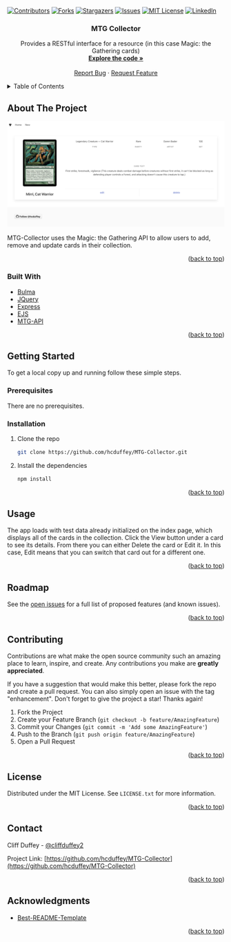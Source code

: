 <div id="top"></div>
<!--
*** Thanks for checking out the Best-README-Template. If you have a suggestion
*** that would make this better, please fork the repo and create a pull request
*** or simply open an issue with the tag "enhancement".
*** Don't forget to give the project a star!
*** Thanks again! Now go create something AMAZING! :D
-->



<!-- PROJECT SHIELDS -->
<!--
*** I'm using markdown "reference style" links for readability.
*** Reference links are enclosed in brackets [ ] instead of parentheses ( ).
*** See the bottom of this document for the declaration of the reference variables
*** for contributors-url, forks-url, etc. This is an optional, concise syntax you may use.
*** https://www.markdownguide.org/basic-syntax/#reference-style-links
-->
[![Contributors][contributors-shield]][contributors-url]
[![Forks][forks-shield]][forks-url]
[![Stargazers][stars-shield]][stars-url]
[![Issues][issues-shield]][issues-url]
[![MIT License][license-shield]][license-url]
[![LinkedIn][linkedin-shield]][linkedin-url]

<h3 align="center">MTG Collector</h3>

  <p align="center">
    Provides a RESTful interface for a resource (in this case Magic: the Gathering cards)
    <br />
    <a href="https://github.com/hcduffey/MTG-Collector"><strong>Explore the code »</strong></a>
    <br />
    <br />
    <a href="https://github.com/hcduffey/MTG-Collector/issues">Report Bug</a>
    ·
    <a href="https://github.com/hcduffey/MTG-Collector/issues">Request Feature</a>
  </p>
</div>



<!-- TABLE OF CONTENTS -->
<details>
  <summary>Table of Contents</summary>
  <ol>
    <li>
      <a href="#about-the-project">About The Project</a>
      <ul>
        <li><a href="#built-with">Built With</a></li>
      </ul>
    </li>
    <li>
      <a href="#getting-started">Getting Started</a>
      <ul>
        <li><a href="#prerequisites">Prerequisites</a></li>
        <li><a href="#installation">Installation</a></li>
      </ul>
    </li>
    <li><a href="#usage">Usage</a></li>
    <li><a href="#roadmap">Roadmap</a></li>
    <li><a href="#contributing">Contributing</a></li>
    <li><a href="#license">License</a></li>
    <li><a href="#contact">Contact</a></li>
    <li><a href="#acknowledgments">Acknowledgments</a></li>
  </ol>
</details>



<!-- ABOUT THE PROJECT -->
## About The Project

[![Product Name Screen Shot][product-screenshot]](public/images/screen_shot.png)

MTG-Collector uses the Magic: the Gathering API to allow users to add, remove and update cards in their collection.

<p align="right">(<a href="#top">back to top</a>)</p>

### Built With

* [Bulma](https://bulma.io/)
* [JQuery](https://jquery.com)
* [Express](https://expressjs.com/)
* [EJS](https://ejs.co/)
* [MTG-API](https://github.com/MagicTheGathering/mtg-sdk-javascript)

<p align="right">(<a href="#top">back to top</a>)</p>

<!-- GETTING STARTED -->
## Getting Started

To get a local copy up and running follow these simple steps.

### Prerequisites

There are no prerequisites.

### Installation

1. Clone the repo
   ```sh
   git clone https://github.com/hcduffey/MTG-Collector.git
   ```
2. Install the dependencies
   ```sh
   npm install
   ```

<p align="right">(<a href="#top">back to top</a>)</p>



<!-- USAGE EXAMPLES -->
## Usage

The app loads with test data already initialized on the index page, which displays all of the cards in the collection. Click the View button under a card to see its details. From there you can either Delete the card or Edit it. In this case, Edit means that you can switch that card out for a different one. 

<p align="right">(<a href="#top">back to top</a>)</p>



<!-- ROADMAP -->
## Roadmap

See the [open issues](https://github.com/hcduffey/MTG-Collector/issues) for a full list of proposed features (and known issues).

<p align="right">(<a href="#top">back to top</a>)</p>



<!-- CONTRIBUTING -->
## Contributing

Contributions are what make the open source community such an amazing place to learn, inspire, and create. Any contributions you make are **greatly appreciated**.

If you have a suggestion that would make this better, please fork the repo and create a pull request. You can also simply open an issue with the tag "enhancement".
Don't forget to give the project a star! Thanks again!

1. Fork the Project
2. Create your Feature Branch (`git checkout -b feature/AmazingFeature`)
3. Commit your Changes (`git commit -m 'Add some AmazingFeature'`)
4. Push to the Branch (`git push origin feature/AmazingFeature`)
5. Open a Pull Request

<p align="right">(<a href="#top">back to top</a>)</p>



<!-- LICENSE -->
## License

Distributed under the MIT License. See `LICENSE.txt` for more information.

<p align="right">(<a href="#top">back to top</a>)</p>



<!-- CONTACT -->
## Contact

Cliff Duffey - [@cliffduffey2](https://twitter.com/cliffduffey2)

Project Link: [https://github.com/hcduffey/MTG-Collector](https://github.com/hcduffey/MTG-Collector)

<p align="right">(<a href="#top">back to top</a>)</p>



<!-- ACKNOWLEDGMENTS -->
## Acknowledgments

* [Best-README-Template](https://github.com/othneildrew/Best-README-Template)

<p align="right">(<a href="#top">back to top</a>)</p>



<!-- MARKDOWN LINKS & IMAGES -->
<!-- https://www.markdownguide.org/basic-syntax/#reference-style-links -->
[contributors-shield]: https://img.shields.io/github/contributors/hcduffey/MTG-Collector.svg?style=for-the-badge
[contributors-url]: https://github.com/hcduffey/MTG-Collector/graphs/contributors
[forks-shield]: https://img.shields.io/github/forks/hcduffey/MTG-Collector.svg?style=for-the-badge
[forks-url]: https://github.com/hcduffey/MTG-Collector/network/members
[stars-shield]: https://img.shields.io/github/stars/hcduffey/MTG-Collector.svg?style=for-the-badge
[stars-url]: https://github.com/hcduffey/MTG-Collector/stargazers
[issues-shield]: https://img.shields.io/github/issues/hcduffey/MTG-Collector.svg?style=for-the-badge
[issues-url]: https://github.com/hcduffey/MTG-Collector/issues
[license-shield]: https://img.shields.io/github/license/hcduffey/MTG-Collector.svg?style=for-the-badge
[license-url]: https://github.com/hcduffey/MTG-Collector/blob/master/LICENSE.txt
[linkedin-shield]: https://img.shields.io/badge/-LinkedIn-black.svg?style=for-the-badge&logo=linkedin&colorB=555
[linkedin-url]: https://linkedin.com/in/cduffey
[product-screenshot]: public/images/screen_shot.png
